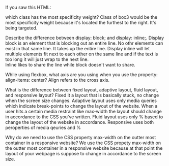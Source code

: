 If you saw this HTML: <div class="box box1 box2 box3"></div> which class has the most specificity weight?
Class of box3 would be the most specificity weight because it's located the furthest to the right.  It's being targeted.

Describe the difference between display: block; and display: inline;.
Display block is an element that is blocking out an entire line.  No othr elements can exist in that same line.  It takes up the entire line.
Display inline will let multiple elements fit next to each other on the same line and if the text is too long it will just wrap to the next line.  
Inline likes to share the line while block doesn't want to share.

While using flexbox, what axis are you using when you use the property: align-items: center?
Align refers to the cross axis.

What is the difference between fixed layout, adaptive layout, fluid layout, and responsive layout?
Fixed it a layout that is basically stuck, no change when the screen size changes.
Adaptive layout uses only media queries which indicate break-points to change the layout of the website.  When a user hits a certain media restraint like max-width the layout should change in accordance to the CSS you've written.
Fluid layout uses only % based to change the layout of the website in accordance.
Responsive uses both peroperties of media qeuries and % 

Why do we need to use the CSS property max-width on the outter most container in a responsive website?
We use the CSS propety max-width on the outter most container in a responsive website because at that point the layout of your webpage is suppose to change in accordance to the screen size.